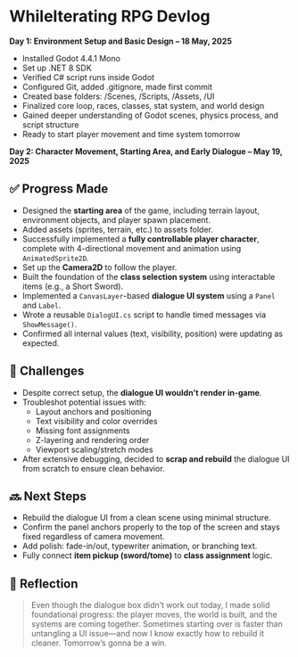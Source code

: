 # WhileIterating RPG Devlog

**Day 1: Environment Setup and Basic Design – 18 May, 2025**

- Installed Godot 4.4.1 Mono
- Set up .NET 8 SDK
- Verified C# script runs inside Godot
- Configured Git, added .gitignore, made first commit
- Created base folders: /Scenes, /Scripts, /Assets, /UI
- Finalized core loop, races, classes, stat system, and world design
- Gained deeper understanding of Godot scenes, physics process, and script structure
- Ready to start player movement and time system tomorrow

**Day 2: Character Movement, Starting Area, and Early Dialogue – May 19, 2025**

## ✅ Progress Made
- Designed the **starting area** of the game, including terrain layout, environment objects, and player spawn placement.
- Added assets (sprites, terrain, etc.) to assets folder.
- Successfully implemented a **fully controllable player character**, complete with 4-directional movement and animation using `AnimatedSprite2D`.
- Set up the **Camera2D** to follow the player.
- Built the foundation of the **class selection system** using interactable items (e.g., a Short Sword).
- Implemented a `CanvasLayer`-based **dialogue UI system** using a `Panel` and `Label`.
- Wrote a reusable `DialogUI.cs` script to handle timed messages via `ShowMessage()`.
- Confirmed all internal values (text, visibility, position) were updating as expected.

## 🧱 Challenges
- Despite correct setup, the **dialogue UI wouldn't render in-game**.
- Troubleshot potential issues with:
  - Layout anchors and positioning
  - Text visibility and color overrides
  - Missing font assignments
  - Z-layering and rendering order
  - Viewport scaling/stretch modes
- After extensive debugging, decided to **scrap and rebuild** the dialogue UI from scratch to ensure clean behavior.

## 🔜 Next Steps
- Rebuild the dialogue UI from a clean scene using minimal structure.
- Confirm the panel anchors properly to the top of the screen and stays fixed regardless of camera movement.
- Add polish: fade-in/out, typewriter animation, or branching text.
- Fully connect **item pickup (sword/tome)** to **class assignment** logic.

## 💭 Reflection
> Even though the dialogue box didn’t work out today, I made solid foundational progress: the player moves, the world is built, and the systems are coming together. Sometimes starting over is faster than untangling a UI issue—and now I know exactly how to rebuild it cleaner. Tomorrow’s gonna be a win.
